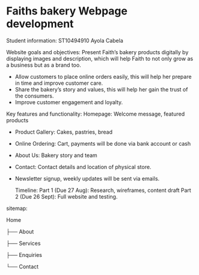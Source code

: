 # Faiths bakery Webpage development
 Student information: ST10494910
 Ayola Cabela 

 Website goals and objectives:
 Present Faith’s bakery products digitally by displaying images and description,  which will help Faith to not only grow as a business but as a brand too.
- Allow customers to place online orders easily, this will help her prepare in time and improve customer care.
- Share the bakery’s story and values, this will help her gain the trust of the consumers.
- Improve customer engagement and loyalty.

Key features and functionality:
Homepage: Welcome message, featured products
- Product Gallery: Cakes, pastries, bread
- Online Ordering: Cart, payments will be done via bank account or cash
- About Us: Bakery story and team
- Contact: Contact details and location of physical store. 
- Newsletter signup, weekly updates will be sent via emails.

  Timeline:
  Part 1 (Due 27 Aug): Research, wireframes, content draft
  Part 2 (Due 26 Sept): Full website and testing.

sitemap: 

Home

├── About

├── Services

├── Enquiries

└── Contact

